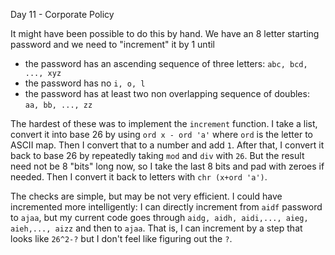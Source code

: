 Day 11 - Corporate Policy

It might have been possible to do this by hand. We have an 8 letter starting password and we need to "increment" it by 1 until
- the password has an ascending sequence of three letters: `abc, bcd, ..., xyz`
- the password has no `i, o, l`
- the password has at least two non overlapping sequence of doubles: `aa, bb, ..., zz`

The hardest of these was to implement the `increment` function. I take a list, convert it into base 26 by using `ord x - ord 'a'` where `ord` is the letter to ASCII map. Then I convert that to a number and add `1`. After that, I convert it back to base 26 by repeatedly taking `mod` and `div` with `26`. But the result need not be 8 "bits" long now, so I take the last 8 bits and pad with zeroes if needed. Then I convert it back to letters with `chr (x+ord 'a')`.

The checks are simple, but may be not very efficient. I could have incremented more intelligently: I can directly increment from `aidf` password to `ajaa`, but my current code goes through `aidg, aidh, aidi,..., aieg, aieh,..., aizz` and then to `ajaa`. That is, I can increment by a step that looks like `26^2-?` but I don't feel like figuring out the `?`.